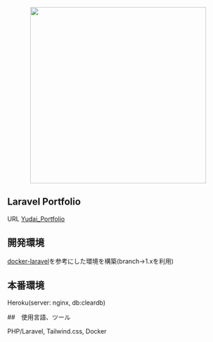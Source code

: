 <p align="center"><a href="https://laravel.com" target="_blank"><img src="https://raw.githubusercontent.com/laravel/art/master/logo-lockup/5%20SVG/2%20CMYK/1%20Full%20Color/laravel-logolockup-cmyk-red.svg" width="400"></a></p>

## Laravel Portfolio

URL [Yudai_Portfolio](https://safe-sands-87617.herokuapp.com)

## 開発環境

[docker-laravel](https://github.com/ucan-lab/docker-laravel)を参考にした環境を構築(branch->1.xを利用)

## 本番環境

Heroku(server: nginx, db:cleardb)

##　使用言語、ツール

PHP/Laravel, Tailwind.css, Docker
